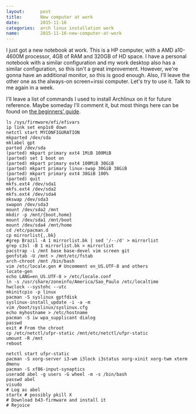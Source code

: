 ```yaml
---
layout:      post
title:       New computer at work
date:        2015-11-16
categories:  arch linux installation work
name:        2015-11-16-new-computer-at-work
---
```


I just got a new notebook at work. This is a HP computer, with a AMD a10-4600M
processor, 4GB of RAM and 320GB of HD space.
I have a personal notebook with a similar configuration and my work desktop also
has a similar configuration, so this isn't a great improvement.
However, we're gonna have an additional monitor, so this is good enough.
Also, I'll leave the other one as the always-on screen+irssi computer.
Let's try to use it. Talk to me again in a week.

I'll leave a list of commands I used to install Archlinux on it for future
reference. Maybe someday I'll comment it, but most things here can be found on
[the beginners' guide](https://wiki.archlinux.org/index.php/beginners'_guide).

    ls /sys/firmware/efi/efivars
    ip link set enp1s0 down
    netctl start MYCONFIGURATION
    mkparted /dev/sda
    mklabel gpt
    parted /dev/sda
    (parted) mkpart primary ext4 1MiB 100MiB
    (parted) set 1 boot on
    (parted) mkpart primary ext4 100MiB 30GiB
    (parted) mkpart primary linux-swap 30GiB 38GiB
    (parted) mkpart primary ext4 38GiB 100%
    (parted) quit
    mkfs.ext4 /dev/sda1
    mkfs.ext4 /dev/sda2
    mkfs.ext4 /dev/sda4
    mkswap /dev/sda3
    swapon /dev/sda3
    mount /dev/sda2 /mnt
    mkdir -p /mnt/{boot,home}
    mount /dev/sda1 /mnt/boot
    mount /dev/sda4 /mnt/home
    cd /etc/pacman.d
    cp mirrorlist{,.bk}
    #grep Brazil -A 1 mirrorlist.bk | sed '/--/d' > mirrorlist
    grep c3sl -B 1 mirrorlist.bk > mirrorlist
    pacstrap -i /mnt base base-devel vim screen git
    genfstab -U /mnt > /mnt/etc/fstab
    arch-chroot /mnt /bin/bash
    vim /etc/locale.gen # Uncomment en_US.UTF-8 and others
    locate-gen
    echo LANG=en_US.UTF-8 > /etc/locale.conf
    ln -s /usr/share/zoneinfo/America/Sao_Paulo /etc/localtime
    hwclock --systohc --utc
    mkinitcpio -p linux
    pacman -S syslinux gptfdisk
    syslinux-install_update -i -a -m
    vim /boot/syslinux/syslinux.cfg
    echo myhostname > /etc/hostname
    pacman -S iw wpa_supplicant dialog
    passwd
    exit # From the chroot
    cp /etc/netctl/ufpr-static /mnt/etc/netctl/ufpr-static
    umount -R /mnt
    reboot

    netctl start ufpr-static
    pacman -S xorg-server i3-wm i3lock i3status xorg-xinit xorg-twm xterm dmenu
    pacman -S xf86-input-synaptics
    useradd abel -g users -G wheel -m -s /bin/bash
    passwd abel
    visudo
    # Log as abel
    startx # possibly pkill X
    # Download b43-firmware and install it
    # Rejoice
